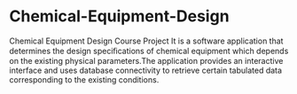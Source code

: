 # Chemical-Equipment-Design
Chemical Equipment Design Course Project
It is a software application that determines the design speciﬁcations of chemical equipment which depends on the existing physical parameters.The application provides an interactive interface and uses database connectivity to retrieve certain tabulated data corresponding to the existing conditions. 
